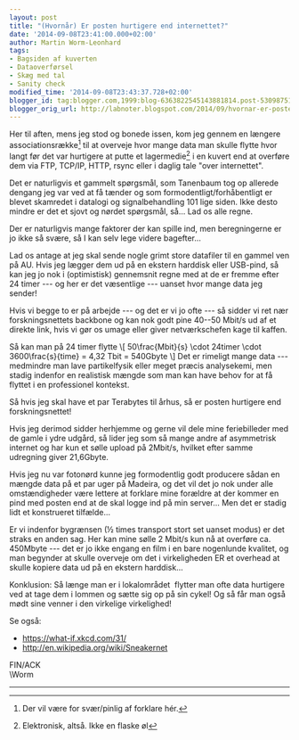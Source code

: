 ```yaml
---
layout: post
title: "(Hvornår) Er posten hurtigere end internettet?"
date: '2014-09-08T23:41:00.000+02:00'
author: Martin Worm-Leonhard
tags:
- Bagsiden af kuverten
- Dataoverførsel
- Skæg med tal
- Sanity check
modified_time: '2014-09-08T23:43:37.728+02:00'
blogger_id: tag:blogger.com,1999:blog-6363822545143881814.post-5309875168571459867
blogger_orig_url: http://labnoter.blogspot.com/2014/09/hvornar-er-posten-hurtigere-end.html
---
```


Her til aften, mens jeg stod og bonede issen, kom jeg gennem en længere
associationsrække[^1] til at overveje hvor mange data man skulle flytte
hvor langt før det var hurtigere at putte et lagermedie[^2] i en kuvert
end at overføre dem via FTP, TCP/IP, HTTP, rsync eller i daglig tale
"over internettet".

Det er naturligvis et gammelt spørgsmål, som Tanenbaum tog op allerede
dengang jeg var ved at få tænder og som formodentligt/forhåbentligt er
blevet skamredet i datalogi og signalbehandling 101 lige siden. Ikke
desto mindre er det et sjovt og nørdet spørgsmål, så... Lad os alle
regne.

Der er naturligvis mange faktorer der kan spille ind, men
beregningerne er jo ikke så svære, så I kan selv lege videre
bagefter...

Lad os antage at jeg skal sende nogle grimt store datafiler til en
gammel ven på AU. Hvis jeg lægger dem ud på en ekstern harddisk eller
USB-pind, så kan jeg jo nok i (optimistisk) gennemsnit regne med at de
er fremme efter 24 timer --- og her er det væsentlige --- uanset hvor mange
data jeg sender!

Hvis vi begge to er på arbejde --- og det er vi jo ofte --- så sidder vi ret
nær forskningsnettets backbone og kan nok godt pine 40--50 Mbit/s ud af
et direkte link, hvis vi gør os umage eller giver netværkschefen kage
til kaffen. 

Så kan man på 24 timer flytte \\[ 50\frac{Mbit}{s} \cdot
24timer \cdot 3600\frac{s}{time} = 4,32 Tbit = 540Gbyte \\]
Det er rimeligt mange data --- medmindre man lave partikelfysik eller
meget præcis analysekemi, men stadig indenfor en realistisk mængde som
man kan have behov for at få flyttet i en professionel kontekst.

Så hvis jeg skal have et par Terabytes til århus, så er posten hurtigere
end forskningsnettet!

Hvis jeg derimod sidder herhjemme og gerne vil dele mine feriebilleder
med de gamle i ydre udgård, så lider jeg som så mange andre af
asymmetrisk internet og har kun et sølle upload på 2Mbit/s, hvilket
efter samme udregning giver 21,6Gbyte.

Hvis jeg nu var fotonørd kunne
jeg formodentlig godt producere sådan en mængde data på et par uger på
Madeira, og det vil det jo nok under alle omstændigheder være lettere at
forklare mine forældre at der kommer en pind med posten end at de skal
logge ind på min server... Men det er stadig lidt et konstrueret
tilfælde...

Er vi indenfor bygrænsen (½ times transport stort set uanset modus) er
det straks en anden sag. Her kan mine sølle 2 Mbit/s kun nå at overføre
ca. 450Mbyte --- det er jo ikke engang en film i en bare nogenlunde
kvalitet, og man begynder at skulle overveje om det i virkeligheden ER
et overhead at skulle kopiere data ud på en ekstern harddisk...

Konklusion: Så længe man er i lokalområdet  flytter man ofte data
hurtigere ved at tage dem i lommen og sætte sig op på sin cykel! Og så
får man også mødt sine venner i den virkelige virkelighed!

Se også:

- <https://what-if.xkcd.com/31/>
- <http://en.wikipedia.org/wiki/Sneakernet>

FIN/ACK  
\\Worm

------------------------------------------------------------------------

[^1]: Der vil være for svær/pinlig af forklare hér.

[^2]: Elektronisk, altså. Ikke en flaske øl
